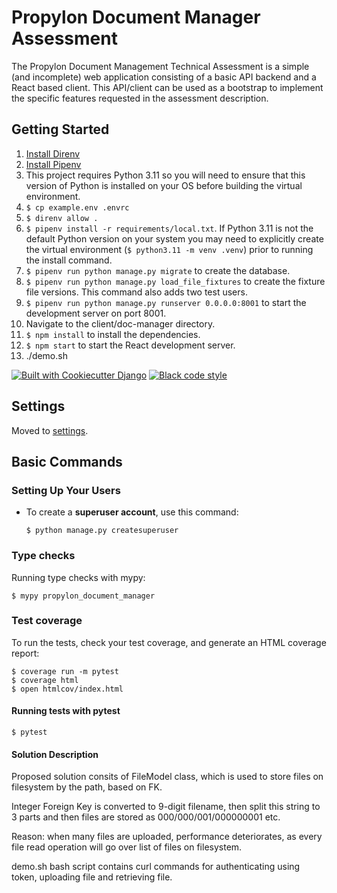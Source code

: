 # Propylon Document Manager Assessment

The Propylon Document Management Technical Assessment is a simple (and incomplete) web application consisting of a basic API backend and a React based client.  This API/client can be used as a bootstrap to implement the specific features requested in the assessment description. 

## Getting Started
1. [Install Direnv](https://direnv.net/docs/installation.html)
2. [Install Pipenv](https://pipenv.pypa.io/en/latest/installation/)
3. This project requires Python 3.11 so you will need to ensure that this version of Python is installed on your OS before building the virtual environment.
4. `$ cp example.env .envrc`
5. `$ direnv allow .`
6. `$ pipenv install -r requirements/local.txt`.  If Python 3.11 is not the default Python version on your system you may need to explicitly create the virtual environment (`$ python3.11 -m venv .venv`) prior to running the install command. 
7. `$ pipenv run python manage.py migrate` to create the database.
8. `$ pipenv run python manage.py load_file_fixtures` to create the fixture file versions. This command also adds two test users.
9. `$ pipenv run python manage.py runserver 0.0.0.0:8001` to start the development server on port 8001.
10. Navigate to the client/doc-manager directory.
11. `$ npm install` to install the dependencies.
12. `$ npm start` to start the React development server.
13. ./demo.sh

[![Built with Cookiecutter Django](https://img.shields.io/badge/built%20with-Cookiecutter%20Django-ff69b4.svg?logo=cookiecutter)](https://github.com/cookiecutter/cookiecutter-django/)
[![Black code style](https://img.shields.io/badge/code%20style-black-000000.svg)](https://github.com/ambv/black)

## Settings

Moved to [settings](http://cookiecutter-django.readthedocs.io/en/latest/settings.html).

## Basic Commands

### Setting Up Your Users

- To create a **superuser account**, use this command:

      $ python manage.py createsuperuser


### Type checks

Running type checks with mypy:

    $ mypy propylon_document_manager

### Test coverage

To run the tests, check your test coverage, and generate an HTML coverage report:

    $ coverage run -m pytest
    $ coverage html
    $ open htmlcov/index.html

#### Running tests with pytest

    $ pytest


#### Solution Description

Proposed solution consits of FileModel class, which is used to store files on filesystem by the path, based on FK.

Integer Foreign Key is converted to 9-digit filename, then split this string to 3 parts and then files are stored as 000/000/001/000000001 etc.

Reason: when many files are uploaded, performance deteriorates, as every file read operation will go over list of files on filesystem.

demo.sh bash script contains curl commands for authenticating using token, uploading file and retrieving file.
